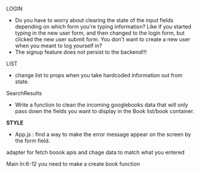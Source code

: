 LOGIN
- Do you have to worry about clearing the state of the input fields depending on which form you're typing information? Like if you started typing in the new user form, and then changed to the login form, but clicked the new user submit form. You don't want to create a new user when  you meant to log yourself in?
- The signup feature does not persist to the backend!!!

LIST
- change list to props when you take hardcoded information out from state.

SearchResults
- Write a function to clean the incoming googlebooks data that will only pass down the fields you want to display in the Book list/book container.

**STYLE**
- App.js : find a way to make the error message appear on the screen by the form field.

adapter for fetch boook apis and chage data to match what you entered

Main ln:6-12
you need to make a create book function
